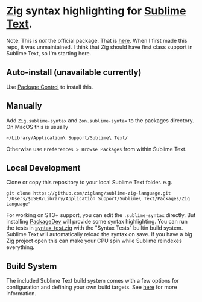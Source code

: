 [Zig](http://ziglang.org/) syntax highlighting for [Sublime Text](sublimetext.com/).
==

Note: This is *not* the official package. That is [here](https://github.com/ziglang/sublime-zig-language). When I first made this repo, it was unmaintained. I think that Zig should have first class support in Sublime Text, so I'm starting here.

Auto-install (unavailable currently)
------------

Use [Package Control](https://packagecontrol.io) to install this.

Manually
--------
Add `Zig.sublime-syntax` and `Zon.sublime-syntax` to the packages directory. On MacOS this is usually

```
~/Library/Application\ Support/Sublime\ Text/
```

Otherwise use `Preferences > Browse Packages` from within Sublime Text.


Local Development
-----------------

Clone or copy this repository to your local Sublime Text folder. e.g.

```
git clone https://github.com/ziglang/sublime-zig-language.git "/Users/$USER/Library/Application Support/Sublime\ Text/Packages/Zig Language"
```

For working on ST3+ support, you can edit the `.sublime-syntax` directly.
But installing [PackageDev](https://packagecontrol.io/packages/PackageDev)
will provide some syntax highlighting.
You can run the tests in [syntax_test.zig](./Syntaxes/syntax_test.zig)
with the "Syntax Tests" builtin build system.
Sublime Text will automatically reload the syntax on save.
If you have a big Zig project open this can make your CPU spin while Sublime reindexes everything.

Build System
------------

The included Sublime Text build system comes with a few options for configuration and defining your own build targets. See [here](build.md) for more information.
